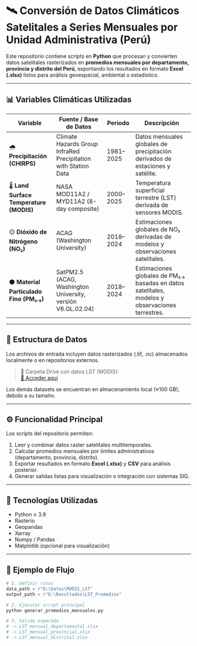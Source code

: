 # 🛰️ Conversión de Datos Climáticos Satelitales a Series Mensuales por Unidad Administrativa (Perú)

Este repositorio contiene scripts en **Python** que procesan y convierten datos satelitales rasterizados en **promedios mensuales por departamento, provincia y distrito del Perú**, exportando los resultados en formato **Excel (.xlsx)** listos para análisis geoespacial, ambiental o estadístico.

---

## 📊 Variables Climáticas Utilizadas

| Variable | Fuente / Base de Datos | Periodo | Descripción |
|-----------|------------------------|----------|--------------|
| 🌧️ **Precipitación (CHIRPS)** | Climate Hazards Group InfraRed Precipitation with Station Data | 1981–2025 | Datos mensuales globales de precipitación derivados de estaciones y satélite. |
| 🌡️ **Land Surface Temperature (MODIS)** | NASA MOD11A2 / MYD11A2 (8-day composite) | 2000–2025 | Temperatura superficial terrestre (LST) derivada de sensores MODIS. |
| 🟡 **Dióxido de Nitrógeno (NO₂)** | ACAG (Washington University) | 2018–2024 | Estimaciones globales de NO₂ derivadas de modelos y observaciones satelitales. |
| ⚫ **Material Particulado Fino (PM₂.₅)** | SatPM2.5 (ACAG, Washington University, versión V6.GL.02.04) | 2018–2024 | Estimaciones globales de PM₂.₅ basadas en datos satelitales, modelos y observaciones terrestres. |

---

## 📂 Estructura de Datos

Los archivos de entrada incluyen datos rasterizados (.tif, .nc) almacenados localmente o en repositorios externos.  
> 📁 Carpeta Drive con datos LST (MODIS):  
> [🔗 Acceder aquí](https://drive.google.com/drive/folders/1pZ-qK9C0nG9ZKX6e3JdvHxWpMOFAsvCz?usp=sharing)

Los demás datasets se encuentran en almacenamiento local (≈100 GB), debido a su tamaño.

---

## ⚙️ Funcionalidad Principal

Los scripts del repositorio permiten:

1. Leer y combinar datos raster satelitales multitemporales.  
2. Calcular promedios mensuales por límites administrativos (departamento, provincia, distrito).  
3. Exportar resultados en formato **Excel (.xlsx)** y **CSV** para análisis posterior.  
4. Generar salidas listas para visualización o integración con sistemas SIG.  

---

## 🧩 Tecnologías Utilizadas

- Python ≥ 3.9  
- Rasterio  
- Geopandas  
- Xarray  
- Numpy / Pandas  
- Matplotlib (opcional para visualización)

---

## 🚀 Ejemplo de Flujo

```python
# 1. Definir rutas
data_path = r"D:\Datos\MODIS_LST"
output_path = r"D:\Resultados\LST_Promedios"

# 2. Ejecutar script principal
python generar_promedios_mensuales.py

# 3. Salida esperada
# -> LST_mensual_departamental.xlsx
# -> LST_mensual_provincial.xlsx
# -> LST_mensual_distrital.xlsx

